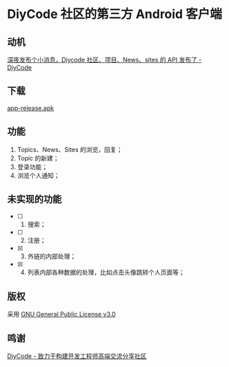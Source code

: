 # DiyCode 社区的第三方 Android 客户端
## 动机
[深夜发布个小消息，Diycode 社区、项目、News、sites 的 API 发布了 - DiyCode](https://www.diycode.cc/topics/411)

## 下载
[app-release.apk](http://fir.im/ul58)

## 功能
1. Topics、News、Sites 的浏览，回复；
2. Topic 的新建；
3. 登录功能；
4. 浏览个人通知；

## 未实现的功能
- [ ] 1. 搜索；
- [ ] 2. 注册；
- [x] 3. 外链的内部处理；
- [x] 4. 列表内部各种数据的处理，比如点击头像跳转个人页面等；

## 版权
采用 [GNU General Public License v3.0](https://github.com/plusend/DiyCode/blob/master/LICENSE.md)

## 鸣谢
[DiyCode - 致力于构建开发工程师高端交流分享社区](https://www.diycode.cc)
